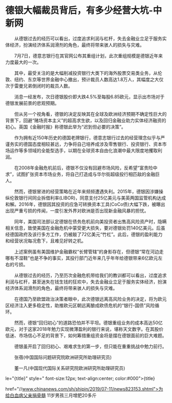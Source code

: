 # 德银大幅裁员背后，有多少经营大坑-中新网

　　从德银过去的经历可以看出，过度追求利润与杠杆，失去金融业立足于服务实体经济，扮演经济体系润滑剂的角色，最终将带来骇人的损失与灾难。

　　7月7日，德意志银行在其官网公布其重组计划，此次重组规模是德银近年来力度最大的一次。

　　其中，最受关注的是大幅削减投资银行大类下的海外股票交易类业务，从伦敦、纽约、东京等世界金融中心撤出，预计裁员人数高达1.8万人，其幅度之大仅次于雷曼兄弟倒闭时的裁员人数。

　　消息一经发布，次日德银股价即大跌4.5%至每股6.85欧元，显示出市场对于德银发展前景的悲观预期。

　　但从另一个视角看，德银的决定反映其在全球及欧洲经济预期不确定性巨大的背景下，回避“赌场资本主义”的超高求生欲，以及回归金融业助力实体经济融资的初心。英国《金融时报》称德银此举为“迟到但必要的决策”。

　　作为拥有近150年历史的德国老牌银行，德意志银行过去的经营理念似乎与严谨务实的德国态度相较甚远，力争将自己培养成涉及零售银行、投资银行、资本市场运作等多领域的全能型选手，以期在全球资本自由化浪潮中最大限度地攫取利润。

　　在2008年金融危机前后，德银不仅没有回避市场风险，反希望“富贵险中求”，试图扩张资本市场业务，将自己打造成与华尔街超级投行相匹敌的金融巨人。

　　然而，德银冒进的经营策略在近年来频频遭遇失利。2015年，德银因涉嫌操纵伦敦银行间同业拆借利率(LIBOR)，同意支付25亿美元与美英两国监管机构达成和解。2016年，德银因其投资的应急可转换资本工具(CoCo债)大幅下跌，被曝出出现严重亏损的传闻，一度引发外界对欧洲是否出现新金融风暴的担忧。

　　同年，美国司法部认定德银在债务危机前向美投资者出售高风险资产时，隐瞒相关信息，致使美国在金融危机中蒙受更大损失，要对德银处罚140亿美元。后虽经德国政府及该行多方工作，仍被敲了72亿美元“竹杠”。此后，德银的盈利能力和经营状况每况愈下，且难见好转之机。

　　上述案例虽有美国维护金融霸权“长臂管辖”的身影存在，但德银“常在河边走哪有不湿鞋”也是不争的事实，其投行部门近年来几乎年年给德银带来6亿欧元左右的亏损。

　　从德银过去的经历，乃至历次金融危机带给我们的教训都可以看出，过度追求利润与杠杆，甚至迷失在钱生钱的狂欢中，失去金融业立足于服务实体经济，扮演经济体系润滑剂的角色，最终将带来骇人的损失与灾难。

　　在德国乃至欧盟政治决策者眼中，此次德银远离高风险业务的决定，将为欧元区经济注入更多稳定性，助推欧元区朝远离酿成欧债危机的“银行-国债”风险循环。

　　然而，德银“回归初心”的道路恐怕并不平坦。德银重组业务的成本高达50亿欧元，对于这家2018年勉力实现微薄盈利的银行来说，堪称天文数字。在其股价低迷、市场信心不足的背景下，如何筹措重组资金将是摆在德银面前的巨大难题。

　　德银虽开启了回归初心、艰难求生的第一步，但只能在重重挑战中勉力前行。

　　张蓓(中国国际问题研究院欧洲研究所助理研究员)

　　董一凡(中国现代国际关系研究院欧洲研究所助理研究员)

le="{title}" style=" font-size:12px; text-align:center; color:#000">{title}

href="//www.chinanews.com/sh/shipin/2019/07-11/news823153.shtml">为给白血病父亲捐骨髓 11岁男孩三月增肥20多斤
